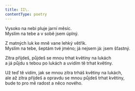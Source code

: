 ```yaml
---
title: II\.
contentType: poetry
---
```


<section>

Vysoko na nebi pluje jarní měsíc.  
Myslím na tebe a v sobě jsem úplný.

</section>

<section>

Z matných luk ke mně vane lehký větřík.  
Myslím na tebe, šeptám tvé jméno; já nejsem já: jsem šťastný.

</section>

<section>

Zítra přijdeš, půjdeš se mnou trhat květiny na lukách  
a já půjdu s tebou po lukách a uvidím tě trhat květiny.

</section>

<section>

Už teď tě vidím, jak se mnou zítra trháš květiny na lukách,  
ale až zítra přijdeš a opravdu se mnou půjdeš trhat květiny,  
bude to pro mě radost a něco nového.

</section>
